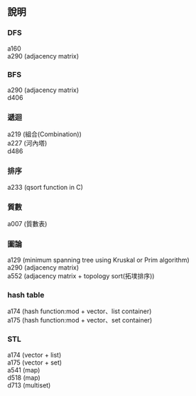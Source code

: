 ﻿## 說明

### DFS
a160  
a290 (adjacency matrix)  

### BFS
a290 (adjacency matrix)  
d406  


### 遞迴
a219 (組合(Combination))  
a227 (河內塔)  
d486  


### 排序
a233 (qsort function in C)  


### 質數  
a007 (質數表)  


### 圖論
a129 (minimum spanning tree using Kruskal or Prim algorithm)  
a290 (adjacency matrix)  
a552 (adjacency matrix + topology sort(拓墣排序))  


### hash table
a174 (hash function:mod + vector、list container)  
a175 (hash function:mod + vector、set container)  

### STL
a174 (vector + list)  
a175 (vector + set)  
a541 (map)  
d518 (map)  
d713 (multiset)  


